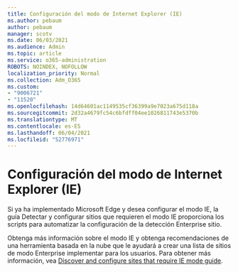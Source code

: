 ```yaml
---
title: Configuración del modo de Internet Explorer (IE)
ms.author: pebaum
author: pebaum
manager: scotv
ms.date: 06/03/2021
ms.audience: Admin
ms.topic: article
ms.service: o365-administration
ROBOTS: NOINDEX, NOFOLLOW
localization_priority: Normal
ms.collection: Adm_O365
ms.custom:
- "9006721"
- "11520"
ms.openlocfilehash: 14d64601ac1149535cf36399a9e7023a675d118a
ms.sourcegitcommit: 2d32a4679fc54c6bfdff04ee1026811743e5370b
ms.translationtype: MT
ms.contentlocale: es-ES
ms.lasthandoff: 06/04/2021
ms.locfileid: "52776971"
---
```

# <a name="internet-explorer-ie-mode-configuration"></a>Configuración del modo de Internet Explorer (IE)

Si ya ha implementado Microsoft Edge y desea configurar el modo IE, la guía Detectar y configurar sitios que requieren el modo IE proporciona los scripts para automatizar la configuración de la detección Enterprise sitio. 

Obtenga más información sobre el modo IE y obtenga recomendaciones de una herramienta basada en la nube que le ayudará a crear una lista de sitios de modo Enterprise implementar para los usuarios. Para obtener más información, vea [Discover and configure sites that require IE mode guide](https://admin.microsoft.com/AdminPortal/Home?#/modernonboarding/configureiemode).